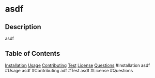 # asdf
  ## Description
  asdf
  ## Table of Contents
  [Installation](#Installation)
  [Usage](#Usage)
  [Contributing](#Contributing)
  [Test](#Test)
  [License](#License)
  [Questions](#Questions)
  #Installation
  asdf
  #Usage
  asdf
  #Contributing
  adf
  #Test
  asdf
  #License
  #Questions
